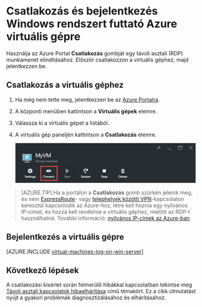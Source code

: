 <properties
    pageTitle="Csatlakozás egy Windows Server rendszerű virtuális géphez | Microsoft Azure"
    description="Megtudhatja, hogyan csatlakozhat és jelentkezhet be egy Windows virtuális gépre az Azure Portal és a Resource Manager-alapú üzemi modell használatával."
    services="virtual-machines-windows"
    documentationCenter=""
    authors="cynthn"
    manager="timlt"
    editor="tysonn"
    tags="azure-resource-manager"/>

<tags
    ms.service="virtual-machines-windows"
    ms.workload="infrastructure-services"
    ms.tgt_pltfrm="vm-windows"
    ms.devlang="na"
    ms.topic="get-started-article"
    ms.date="07/28/2016"
    ms.author="cynthn"/>

# Csatlakozás és bejelentkezés Windows rendszert futtató Azure virtuális gépre 


Használja az Azure Portal **Csatlakozás** gombját egy távoli asztali (RDP) munkamenet elindításához. Először csatlakozzon a virtuális géphez, majd jelentkezzen be.

## Csatlakozás a virtuális géphez

1. Ha még nem tette meg, jelentkezzen be az [Azure Portalra](https://portal.azure.com/).

2.  A központi menüben kattintson a **Virtuális gépek** elemre.

3.  Válassza ki a virtuális gépet a listából.

4. A virtuális gép paneljén kattintson a **Csatlakozás** elemre.

    ![A virtuális géphez való csatlakozást ismertető képernyőkép az Azure Portalról.](./media/virtual-machines-windows-connect-logon/connect.png)
    
 > [AZURE.TIP] Ha a portálon a **Csatlakozás** gomb szürkén jelenik meg, és nem [ExpressRoute](../expressroute/expressroute-introduction.md)- vagy [telephelyek közötti VPN](../vpn-gateway/vpn-gateway-howto-site-to-site-resource-manager-portal.md)-kapcsolaton keresztül kapcsolódik az Azure-hoz, létre kell hoznia egy nyilvános IP-címet, és hozzá kell rendelnie a virtuális géphez, mielőtt az RDP-t használhatná. További információ: [nyilvános IP-címek az Azure-ban](../virtual-network/virtual-network-ip-addresses-overview-arm.md).

## Bejelentkezés a virtuális gépre

[AZURE.INCLUDE [virtual-machines-log-on-win-server](../../includes/virtual-machines-log-on-win-server.md)]


## Következő lépések

A csatlakozási kísérlet során felmerülő hibákkal kapcsolatban tekintse meg [Távoli asztali kapcsolatok hibaelhárítása](virtual-machines-windows-troubleshoot-rdp-connection.md) című témakört. Ez a cikk útmutatást nyújt a gyakori problémák diagnosztizálásához és elhárításához.



<!--HONumber=sep16_HO1-->


